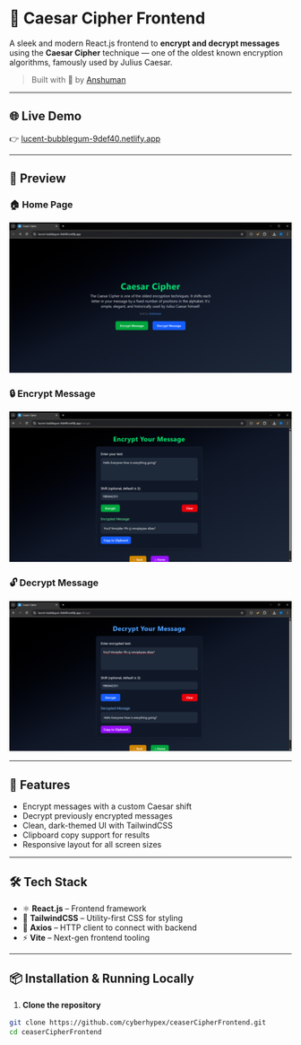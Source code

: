 # 🔐 Caesar Cipher Frontend

A sleek and modern React.js frontend to **encrypt and decrypt messages** using the **Caesar Cipher** technique — one of the oldest known encryption algorithms, famously used by Julius Caesar.

> Built with 💙 by [Anshuman](https://github.com/cyberhypex)

---

## 🌐 Live Demo

👉 [lucent-bubblegum-9def40.netlify.app](https://lucent-bubblegum-9def40.netlify.app/)

---

## 📸 Preview

### 🏠 Home Page
![Home Screenshot](./screenshots/landingpage.png)

### 🔒 Encrypt Message
![Encrypt Screenshot](./screenshots/encrypt.png)

### 🔓 Decrypt Message
![Decrypt Screenshot](./screenshots/decrypt.png)

---

## 🚀 Features

- Encrypt messages with a custom Caesar shift
- Decrypt previously encrypted messages
- Clean, dark-themed UI with TailwindCSS
- Clipboard copy support for results
- Responsive layout for all screen sizes

---

## 🛠 Tech Stack

- ⚛️ **React.js** – Frontend framework
- 🎨 **TailwindCSS** – Utility-first CSS for styling
- 🔗 **Axios** – HTTP client to connect with backend
- ⚡ **Vite** – Next-gen frontend tooling

---

## 📦 Installation & Running Locally

1. **Clone the repository**

```bash
git clone https://github.com/cyberhypex/ceaserCipherFrontend.git
cd ceaserCipherFrontend
